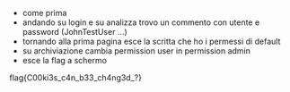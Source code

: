 - come prima
- andando su login e su analizza trovo un commento con utente e password (JohnTestUser ...)
- tornando alla prima pagina esce la scritta che ho i permessi di default
- su archiviazione cambia permission user in permission admin
- esce la flag a schermo

flag{C00ki3s_c4n_b33_ch4ng3d_?}